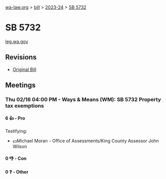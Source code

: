 [wa-law.org](/) > [bill](/bill/) > [2023-24](/bill/2023-24/) > [SB 5732](/bill/2023-24/sb/5732/)

# SB 5732
[leg.wa.gov](https://app.leg.wa.gov/billsummary?BillNumber=5732&Year=2023&Initiative=false)

## Revisions
* [Original Bill](1/)

## Meetings
### Thu 02/16 04:00 PM - Ways & Means (WM): SB 5732 Property tax exemptions
#### 6 👍 - Pro
Testifying:
* 💵Michael Moran - Office of Assessments/King County Assessor John Wilson

#### 0 👎 - Con

#### 0 ❓ - Other
